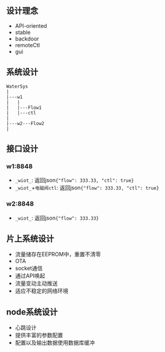 ## 设计理念
 - API-oriented
- stable
- backdoor
- remoteCtl
- gui


## 系统设计

```
WaterSys
|
|---w1
|   |
|   |---Flow1
|   |---ctl
|
|---w2---Flow2
|

```

## 接口设计

### w1:8848


+ `_wiot_`: 返回json`{"flow": 333.33, "ctl": true}`
+ `_wiot_`+`电磁阀ctl`: 返回json`{"flow": 333.33, "ctl": true}`

### w2:8848

+ `_wiot_`: 返回json`{"flow": 333.33}`

## 片上系统设计

 - 流量储存在EEPROM中，重置不清零
 - OTA
 - socket通信
 - 通过API唤起
 - 流量变动主动推送
 - 适应不稳定的网络环境

## node系统设计

 - 心跳设计
 - 提供丰富的参数配置
 - 配置以及输出数据使用数据库缓冲